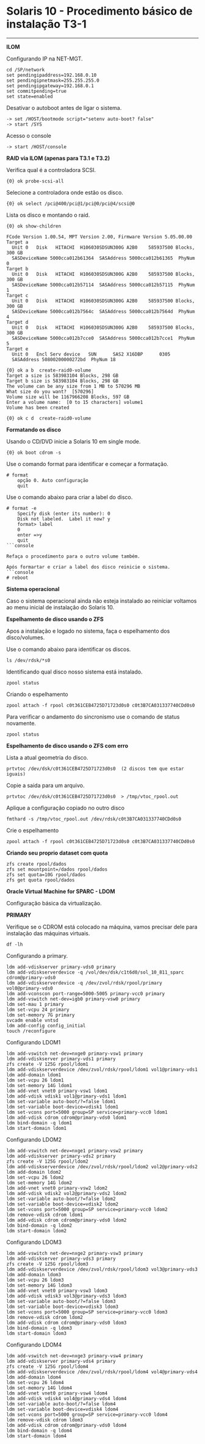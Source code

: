 # Solaris 10 - Procedimento básico de instalação T3-1

---

**ILOM**

Configurando IP na NET-MGT.
```console
cd /SP/network 
set pendingipaddress=192.168.0.10
set pendingipnetmask=255.255.255.0  
set pendingipgateway=192.168.0.1
set commitpending=true
set state=enabled
```

Desativar o autoboot antes de ligar o sistema.
```console
-> set /HOST/bootmode script="setenv auto-boot? false"
-> start /SYS
```

Acesso o console
```console
-> start /HOST/console
```


**RAID via ILOM (apenas para T3.1 e T3.2)**

Verifica qual é a controladora SCSI.
```console
{0} ok probe-scsi-all
```

Selecione a controladora onde estão os disco.
```console
{0} ok select /pci@400/pci@1/pci@0/pci@4/scsi@0
```

Lista os disco e montando o raid.
```console
{0} ok show-children

FCode Version 1.00.54, MPT Version 2.00, Firmware Version 5.05.00.00
Target a
  Unit 0   Disk   HITACHI  H106030SDSUN300G A2B0    585937500 Blocks, 300 GB
  SASDeviceName 5000cca012b61364  SASAddress 5000cca012b61365  PhyNum 0
Target b
  Unit 0   Disk   HITACHI  H106030SDSUN300G A2B0    585937500 Blocks, 300 GB
  SASDeviceName 5000cca012b57114  SASAddress 5000cca012b57115  PhyNum 1
Target c
  Unit 0   Disk   HITACHI  H106030SDSUN300G A2B0    585937500 Blocks, 300 GB
  SASDeviceName 5000cca012b7564c  SASAddress 5000cca012b7564d  PhyNum 4
Target d
  Unit 0   Disk   HITACHI  H106030SDSUN300G A2B0    585937500 Blocks, 300 GB
  SASDeviceName 5000cca012b7cce0  SASAddress 5000cca012b7cce1  PhyNum 5
Target e
  Unit 0   Encl Serv device   SUN      SAS2 X16DBP      0305
  SASAddress 50800200000272bd  PhyNum 18

{0} ok a b  create-raid0-volume
Target a size is 583983104 Blocks, 298 GB
Target b size is 583983104 Blocks, 298 GB
The volume can be any size from 1 MB to 570296 MB
What size do you want?  [570296]
Volume size will be 1167966208 Blocks, 597 GB
Enter a volume name:  [0 to 15 characters] volume1
Volume has been created

{0} ok c d  create-raid0-volume
```

**Formatando os disco**

Usando o CD/DVD inicie a Solaris 10 em single mode.
```console
{0} ok boot cdrom -s
```

Use o comando format para identificar e começar a formatação.
```console
# format
    opção 0. Auto configuração
    quit
```

Use o comando abaixo para criar a label do disco.
```console
# format -e 
    Specify disk (enter its number): 0
    Disk not labeled.  Label it now? y
    format> label
    0
    enter =>y
    quit
```console

Refaça o procedimento para o outro volume também.

Após formartar e criar a label dos disco reinicie o sistema.
```console
# reboot
```

**Sistema operacional**

Caso o sistema operacional ainda não esteja instalado ao reiniciar voltamos ao menu inicial de instalação do Solaris 10.

**Espelhamento de disco usando o ZFS**

Apos a instalação e logado no sistema, faça o espelhamento dos disco/volumes.  

Use o comando abaixo para identificar os discos.
```console
ls /dev/rdsk/*s0
```

Identificando qual disco nosso sistema está instalado.
```console
zpool status
```

Criando o espelhamento
```console
zpool attach -f rpool c0t361CEB4725D71723d0s0 c0t3B7CA031337740CDd0s0
```

Para verificar o andamento do sincronismo use o comando de status novamente.
```console
zpool status
```

**Espelhamento de disco usando o ZFS com erro**

Lista a atual geometria do disco.
```console
prtvtoc /dev/dsk/c0t361CEB4725D71723d0s0  (2 discos tem que estar iguais)
```

Copie a saida para um arquivo.
```console
prtvtoc /dev/dsk/c0t361CEB4725D71723d0s0  > /tmp/vtoc_rpool.out
```

Aplique a configuração copiado no outro disco
```console
fmthard -s /tmp/vtoc_rpool.out /dev/rdsk/c0t3B7CA031337740CDd0s0
```

Crie o espelhamento
```console
zpool attach -f rpool c0t361CEB4725D71723d0s0 c0t3B7CA031337740CDd0s0
```

**Criando seu proprio dataset com quota**
```console
zfs create rpool/dados
zfs set mountpoint=/dados rpool/dados
zfs set quota=10G rpool/dados
zfs get quota rpool/dados
```

**Oracle Virtual Machine for SPARC - LDOM**

Configuração básica da virtualização.

**PRIMARY**

Verifique se o CDROM está colocado na máquina, vamos precisar dele para instalação das máquinas virtuais.
```console
df -lh
```

Configurando a primary.
```console
ldm add-vdiskserver primary-vds0 primary
ldm add-vdiskserverdevice -q /vol/dev/dsk/c1t6d0/sol_10_811_sparc cdrom@primary-vds0
ldm add-vdiskserverdevice -q /dev/zvol/rdsk/rpool/primary vol0@primary-vds0
ldm add-vconscon port-range=5000-5005 primary-vcc0 primary
ldm add-vswitch net-dev=igb0 primary-vsw0 primary
ldm set-mau 1 primary
ldm set-vcpu 24 primary
ldm set-memory 7G primary
svcadm enable vntsd
ldm add-config config_initial
touch /reconfigure
```

Configurando LDOM1
```console
ldm add-vswitch net-dev=nxge0 primary-vsw1 primary
ldm add-vdiskserver primary-vds1 primary
zfs create -V 125G rpool/ldom1
ldm add-vdiskserverdevice /dev/zvol/rdsk/rpool/ldom1 vol1@primary-vds1
ldm add-domain ldom1
ldm set-vcpu 26 ldom1
ldm set-memory 14G ldom1
ldm add-vnet vnet0 primary-vsw1 ldom1
ldm add-vdisk vdisk1 vol1@primary-vds1 ldom1
ldm set-variable auto-boot/?=false ldom1
ldm set-variable boot-device=vdisk1 ldom1
ldm set-vcons port=5000 group=SP service=primary-vcc0 ldom1
ldm add-vdisk cdrom cdrom@primary-vds0 ldom1
ldm bind-domain -q ldom1
ldm start-domain ldom1
```

Configurando LDOM2
```console
ldm add-vswitch net-dev=nxge1 primary-vsw2 primary
ldm add-vdiskserver primary-vds2 primary
zfs create -V 125G rpool/ldom2
ldm add-vdiskserverdevice /dev/zvol/rdsk/rpool/ldom2 vol2@primary-vds2
ldm add-domain ldom2
ldm set-vcpu 26 ldom2
ldm set-memory 14G ldom2
ldm add-vnet vnet0 primary-vsw2 ldom2
ldm add-vdisk vdisk2 vol2@primary-vds2 ldom2
ldm set-variable auto-boot/?=false ldom2
ldm set-variable boot-device=vdisk2 ldom2
ldm set-vcons port=5000 group=SP service=primary-vcc0 ldom2
ldm remove-vdisk cdrom ldom1
ldm add-vdisk cdrom cdrom@primary-vds0 ldom2
ldm bind-domain -q ldom2
ldm start-domain ldom2
```

Configurando LDOM3
```console
ldm add-vswitch net-dev=nxge2 primary-vsw3 primary
ldm add-vdiskserver primary-vds3 primary
zfs create -V 125G rpool/ldom3
ldm add-vdiskserverdevice /dev/zvol/rdsk/rpool/ldom3 vol3@primary-vds3
ldm add-domain ldom3
ldm set-vcpu 26 ldom3
ldm set-memory 14G ldom3
ldm add-vnet vnet0 primary-vsw3 ldom3
ldm add-vdisk vdisk3 vol3@primary-vds3 ldom3
ldm set-variable auto-boot/?=false ldom3
ldm set-variable boot-device=vdisk3 ldom3
ldm set-vcons port=5000 group=SP service=primary-vcc0 ldom3
ldm remove-vdisk cdrom ldom2
ldm add-vdisk cdrom cdrom@primary-vds0 ldom3
ldm bind-domain -q ldom3
ldm start-domain ldom3
```

Configurando LDOM4
```
ldm add-vswitch net-dev=nxge3 primary-vsw4 primary
ldm add-vdiskserver primary-vds4 primary
zfs create -V 125G rpool/ldom4
ldm add-vdiskserverdevice /dev/zvol/rdsk/rpool/ldom4 vol4@primary-vds4
ldm add-domain ldom4
ldm set-vcpu 26 ldom4
ldm set-memory 14G ldom4
ldm add-vnet vnet0 primary-vsw4 ldom4
ldm add-vdisk vdisk4 vol4@primary-vds4 ldom4
ldm set-variable auto-boot/?=false ldom4
ldm set-variable boot-device=vdisk4 ldom4
ldm set-vcons port=5000 group=SP service=primary-vcc0 ldom4
ldm remove-vdisk cdrom ldom3
ldm add-vdisk cdrom cdrom@primary-vds0 ldom4
ldm bind-domain -q ldom4
ldm start-domain ldom4
```